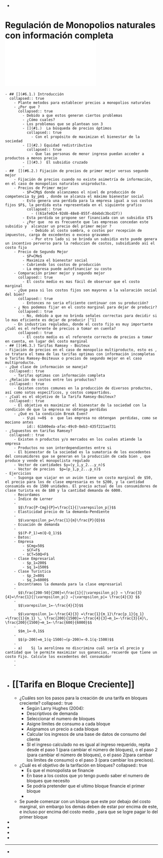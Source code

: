 -
# [](#6.) Regulación de Monopolios naturales con información completa ![​📚​ ](../assets/Teoría_de_la_Reguación_Económica_1638914167455_0.pdf)
	- ## [](#6.1.) Introducción
	  collapsed:: true
		- Plante metodos para establecer precios a monopolios naturales
		- ¿Por que ?
		  collapsed:: true
			- Debido a que estos generan ciertos problemas
			- ¿Cómo cuales?
			- Los problemas que se plantean son 3
			- [](#1.)  La búsqueda de precios óptimos
			  collapsed:: true
				- Con el propósito de maximizan el bienestar de la sociedad
			- [](#2.) Equidad redistributiva
			  collapsed:: true
				- Que las personas de menor ingreso puedan acceder a productos a menos precio
			- [](#3.)  El subsidio cruzado
			-
	- ##  [](#6.2.) Fijación de precios de primer mejor versus segundo mejor
		- Fijación de precios cuando no existe asimetría de información, en el caso de monopolios naturales uniproducto.
		- Precios de Primer mejor
			- $P=CMg$ donde alcanzamos el nivel de producción de competencia $y_pm$ , donde se alcanza el máximo bienestar social
			- Esto genera una perdida para la empresa igual a sus costos fijos $F$, la perdida esta representada en el siguiente grafico
			  collapsed:: true
				- ((61afe024-92d8-48e8-855f-ddebdc3bcd2f))
			- Esta perdida se propone ser financiada con un subsidio $T$
			- ¿Por que  no es frecuente que las empresas concedan este subsidio y  alcanzar un precio del primer mejor ?
				- Debido al costo sombra, o costos por recepción de impuestos, carga de excedentes o exceso gravamen
				- Por otro lado si se brinda un subsidio esto puede genera un incentivo perverso para la reduccion de costos, subsidiando así el costo fijo
		- Precio de Segundo Mejor
			- $P=CMe$
			- Maximiza el bienestar social
			- Cubriendo los costos de producción
			- La empresa puede autofinanciar su costo
		- Comparación primer mejor y segundo mejor
		  collapsed:: true
			- El costo medio es mas fácil de observar que el costo marginal
		- ¿Que pasa si los costos fijos son mayores a la valoración social del bien?
		  collapsed:: true
			- Entonces no seria eficiente continuar con su producción?
		- ¿ Nos podemos fijar en el costo marginal para dejar de producir?
		  collapsed:: true
			- No, debido a que no brinda señales correctas para decidir si lo mas eficiente es dejar de producir [^1]
		- En industrias reguladas, donde el costo fijo es muy importante ¿Cuál es el referente de precios a tomar en cuenta?
		  collapsed:: true
			- El costo medio es el referente correcto de precios a tomar en cuenta, en lugar del costo marginal
	- ## [](#6.3.) Tarifas Ramsey - Boiteux
	- Fijación de precios en el caso de monopolio multiproducto, esto es , se tratara el tema de las tarifas optimas con información incompletas o Tarifas Ramsey-Boiteuux o precios de segundo mejor en el caso multiproducto.
	- ¿Qué clase de información se maneja?
	  collapsed:: true
		- Tarifas optimas con información completa
	- ¿Relación de costos entre los productos?
	  collapsed:: true
		- Existen costos comunes en la producción de diversos productos, así como sotos específicos, y costos compartidos.
	- ¿Cuál es el objetivo de la Tarifa Ramsey-Boiteux?
	  collapsed:: true
		- El objetivo es maximizar el bienestar de la sociedad con la condición de que la empresa no obtenga perdidas
		- ¿Qué es la condición Break Even?
			- $\pi >=0$  o  que las empresa no obtengan  perdidas, como se mociono antes
			  id:: 61b00eda-afac-49c0-8eb3-435f221ae731
	- ¿Supuestos en tarifas Ramsey?
	  collapsed:: true
		- Existen n productos y/o mercados en los cuales atiende la empresa
		- Productos no son interdependientes entre si
		- El bienestar de la sociedad es la sumatoria de los excedentes del consumidores que se generan en la producción de cada bien , que produce y vende el monopolista regulado
		- Vector de cantidades $y=(y_1,y_2...y_n)$
		- Vector de precios  $p=(p_1,p_2...p_n)$
	- Ejercicios
		- Suponga que viajar en un avión tiene un costo marginal de $50, el precio para los de clase empresaria es te $200, y la cantidad consumida es de 1500 unidades. El precio actual de los consumidores de clase turista es de $80 y la cantidad demanda de 6000.
		- Recordamos
		- Índice de Lerner
		-
		  $$\frac{P-Cmg}{P}=\frac{1}{|\varepsilon_p|}$$
		- Elasticidad precio de la demanda-Pendiente
		-
		  $$\varepsilon_p=\frac{1}{m}\frac{P}{Q}$$
		- Ecuación de demanda
		-
		  $$(P-P_1)=m(Q-Q_1)$$
		- Datos:
		- Empresa
			- $Cmg=50$
			- $CF=F$
			- $CT=50Q+F$
		- Clase Empresarial
			- $p_1=200$
			- $q_1=1500$
		- Clase Turística
			- $p_2=80$
			- $q_2=6000$
		- Encontramos la demanda para la clase empresarial
		-
		  $$\frac{200-50}{200}=\frac{1}{|\varepsilon_p|} → \frac{3}{4}=\frac{1}{|\varepsilon_p|} →|\varepsilon_p|= \frac{4}{3} $$
		-
		  $$\varepsilon_1=-\frac{4}{3}$$
		-
		  $$\varepsilon_1=-\frac{4}{3} =\frac{1}{m_1}\frac{p_1}{q_1}→\frac{1}{m_1} \, \frac{200}{1500}=-\frac{4}{3}→m_1=-\frac{3}{4}\, \frac{200}{1500}→m_1=-\frac{600}{6000}$$
		-
		  $$m_1=-0,1$$
		-
		  $$(p-200)=m_1(q-1500)→(p-200)=-0.1(q-1500)$$
		-
		- a)	Si la aerolínea no discrimina cuál sería el precio y cantidad que le permite maximizar sus ganancias, recuerde que tiene un costo Fijo. Calcule los excedentes del consumidor
		-
		-
- # [](#7.)  [[Tarifa en Bloque Creciente]]
	- ¿Cuáles son los pasos para la creación de una tarifa en bloques creciente?
	  collapsed:: true
		- Según Larry Hughes (2004):
		- [](#0.) Descriptivos de demanda
		- [](#1.)  Seleccionar el numero de bloques
		- [](#2.) Asigne límites de consumo a cada bloque
		- [](#3.)  Asignamos un precio a cada bloque
		- [](#4.)  Calcular los ingresos de una base de datos de consumo del cliente
		- [](#5.)  SI el ingreso calculado no es igual al ingreso requerido, repita desde el paso 1 (para cambiar el número de bloques), o el paso 2 (para cambiar el número de bloques), o el paso 2(para cambar los limites de consumo) o el paso 3 (para cambiar los precisos).
	- ¿Cuál es el objetivo de la tarifación en bloques?
	  collapsed:: true
		- Es que el monopolista se financie
		- En base a los costos que yo tengo puedo saber el numero de bloques que necesito
		- Se podría pretender que el ultimo bloque financie el primer bloque
		-
	- Se puede comenzar con un bloque que este por debajo del costo marginal, sin embargo los demás deben de estar por encima de este, e incluso por encima del costo medio , para que se logre pagar lo del primer bloque
-
-
-
-
- ---
- [^1]: ((61b0089d-c0ca-4616-bbc9-377124c9bed5))